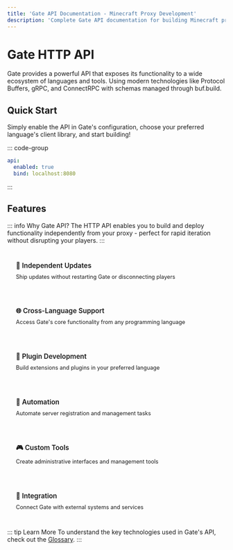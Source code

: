 ```yaml
---
title: 'Gate API Documentation - Minecraft Proxy Development'
description: 'Complete Gate API documentation for building Minecraft proxy extensions with multiple programming language support.'
---
```


# Gate HTTP API

Gate provides a powerful API that exposes its functionality to a wide ecosystem of languages and tools. Using modern technologies like Protocol Buffers, gRPC, and ConnectRPC with schemas managed through buf.build.

## Quick Start

Simply enable the API in Gate's configuration, choose your preferred language's client library, and start building!

::: code-group

```yaml [config.yml]
api:
  enabled: true
  bind: localhost:8080
```

:::

<!--@include: ./sdks.md-->

## Features

::: info Why Gate API?
The HTTP API enables you to build and deploy functionality independently from your proxy - perfect for rapid iteration without disrupting your players.
:::

<div class="vp-features">
  <div class="vp-feature">
    <div class="title">🚀 Independent Updates</div>
    <div class="details">Ship updates without restarting Gate or disconnecting players</div>
  </div>
  <div class="vp-feature">
    <div class="title">🌐 Cross-Language Support</div>
    <div class="details">Access Gate's core functionality from any programming language</div>
  </div>
  <div class="vp-feature">
    <div class="title">🔌 Plugin Development</div>
    <div class="details">Build extensions and plugins in your preferred language</div>
  </div>
  <div class="vp-feature">
    <div class="title">🤖 Automation</div>
    <div class="details">Automate server registration and management tasks</div>
  </div>
  <div class="vp-feature">
    <div class="title">🎮 Custom Tools</div>
    <div class="details">Create administrative interfaces and management tools</div>
  </div>
  <div class="vp-feature">
    <div class="title">🔄 Integration</div>
    <div class="details">Connect Gate with external systems and services</div>
  </div>
</div>

::: tip Learn More
To understand the key technologies used in Gate's API, check out the [Glossary](/developers/api/glossary).
:::

<style>
.vp-features {
  display: grid;
  grid-template-columns: repeat(auto-fit, minmax(250px, 1fr));
  gap: 20px;
  margin: 20px 0;
}

.vp-feature {
  padding: 20px;
  border-radius: 8px;
  background-color: var(--vp-c-bg-soft);
  border: 1px solid var(--vp-c-divider);
  transition: all 0.3s;
}

.vp-feature:hover {
  transform: translateY(-2px);
  box-shadow: 0 2px 12px 0 var(--vp-c-divider);
  border-color: var(--vp-c-brand-1);
}

.vp-feature .title {
  font-size: 1.1em;
  font-weight: 600;
  margin-bottom: 8px;
  color: var(--vp-c-text-1);
}

.vp-feature .details {
  color: var(--vp-c-text-2);
  font-size: 0.9em;
  line-height: 1.4;
}
</style>
